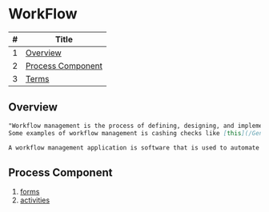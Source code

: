 # WorkFlow

#|Title
---|-----
1|[Overview](./README.md/#overview)
2|[Process Component](./README.md/#process-component)
3|[Terms](./General/Terms.md)

## Overview

```markdown
"Workflow management is the process of defining, designing, and implementing a series of tasks and activities that are necessary to complete a specific business process. These tasks and activities are often represented as a workflow, which is a series of steps that must be completed in a specific order to achieve a desired outcome
Some examples of workflow management is cashing checks like [this](/General/images/cashing%20checks%20example%201.jpg).

A workflow management application is software that is used to automate and streamline workflow processes. These applications typically include tools for designing, implementing, and monitoring workflows, as well as tools for managing and analyzing the data associated with these workflows."
```

## Process Component

1. [forms](./General/st_forms.md)
2. [activities](./General/st_activity.md)
